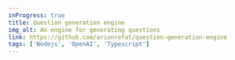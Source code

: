 ```yaml
---
inProgress: true
title: Question generation engine
img_alt: An engine for generating questions
link: https://github.com/arionrefat/question-generation-engine
tags: ['Nodejs', 'OpenAI', 'Typescript']
---
```

